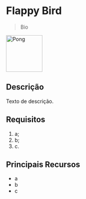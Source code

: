 # Flappy Bird

> Bio
<img src="https://c.tenor.com/2gyJVMt_L6wAAAAC/pong-video-game.gif" alt="Pong" title="Pong" width="100px">

## Descrição
Texto de descrição.

## Requisitos
1. a;
2. b;
3. c.

## Principais Recursos
- a
- b
- c
